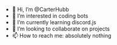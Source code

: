 - 👋 Hi, I’m @CarterHubb
- 👀 I’m interested in coding bots
- 🌱 I’m currently learning discord.js
- 💞️ I’m looking to collaborate on projects
- 📫 How to reach me: absolutely nothing

<!---
CarterHubb/CarterHubb is a ✨ special ✨ repository because its `README.md` (this file) appears on your GitHub profile.
You can click the Preview link to take a look at your changes.
--->
